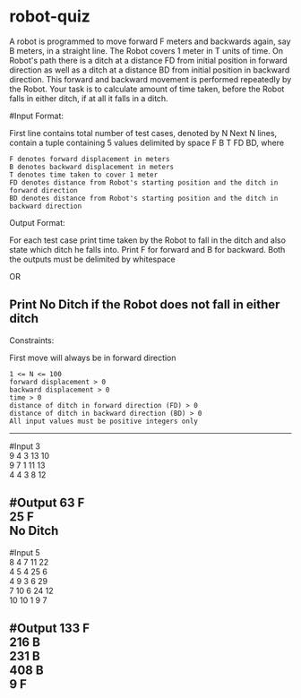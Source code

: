 # robot-quiz
A robot is programmed to move forward F meters and backwards again, say B meters, in a straight line. The Robot covers 1 meter in T units of time. On Robot's path there is a ditch at a distance FD from initial position in forward direction as well as a ditch at a distance BD from initial position in backward direction. This forward and backward movement is performed repeatedly by the Robot.
Your task is to calculate amount of time taken, before the Robot falls in either ditch, if at all it falls in a ditch.

#Input Format:

First line contains total number of test cases, denoted by N
Next N lines, contain a tuple containing 5 values delimited by space
F B T FD BD, where

    F denotes forward displacement in meters
    B denotes backward displacement in meters
    T denotes time taken to cover 1 meter
    FD denotes distance from Robot's starting position and the ditch in forward direction
    BD denotes distance from Robot's starting position and the ditch in backward direction


Output Format:

For each test case print time taken by the Robot to fall in the ditch and also state which ditch he falls into. Print F for forward and B for backward. Both the outputs must be delimited by whitespace

OR

Print No Ditch if the Robot does not fall in either ditch
-----------------------------------------------------------------------------------------
Constraints:

First move will always be in forward direction

    1 <= N <= 100
    forward displacement > 0
    backward displacement > 0
    time > 0
    distance of ditch in forward direction (FD) > 0
    distance of ditch in backward direction (BD) > 0
    All input values must be positive integers only
---------------------------------------
#Input
3<br>
9 4 3 13 10 <br>
9 7 1 11 13<br>
4 4 3 8 12<br>

#Output	
63 F<br>
25 F<br>
No Ditch<br>
-------------------------------------
#Input
5<br>
8 4 7 11 22<br>
4 5 4 25 6<br>
4 9 3 6 29<br>
7 10 6 24 12<br>
10 10 1 9 7<br>
	
#Output	
133 F<br>
216 B<br>
231 B<br>
408 B<br>
9 F<br>
--------------------------------------------

